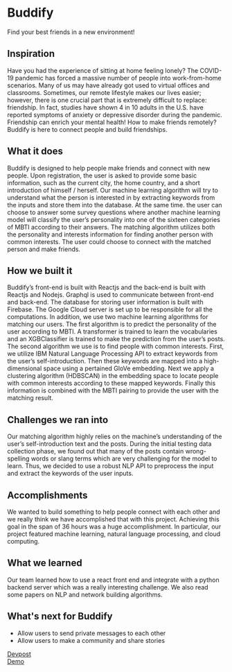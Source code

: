 # Buddify
Find your best friends in a new environment!

## Inspiration
Have you had the experience of sitting at home feeling lonely?
The COVID-19 pandemic has forced a massive number of people into work-from-home scenarios. Many of us may have already got used to virtual offices and classrooms. Sometimes, our remote lifestyle makes our lives easier; however, there is one crucial part that is extremely difficult to replace: friendship.
In fact, studies have shown 4 in 10 adults in the U.S. have reported symptoms of anxiety or depressive disorder during the pandemic. Friendship can enrich your mental health! How to make friends remotely? Buddify is here to connect people and build friendships.

## What it does
Buddify is designed to help people make friends and connect with new people. Upon registration, the user is asked to provide some basic information, such as the current city, the home country, and a short introduction of himself / herself. Our machine learning algorithm will try to understand what the person is interested in by extracting keywords from the inputs and store them into the database. At the same time. the user can choose to answer some survey questions where another machine learning model will classify the user’s personality into one of the sixteen categories of MBTI according to their answers. The matching algorithm utilizes both the personality and interests information for finding another person with common interests. The user could choose to connect with the matched person and make friends.


## How we built it
Buddify’s front-end is built with Reactjs and the back-end is built with Reactjs and Nodejs. Graphql is used to communicate between front-end and back-end. The database for storing user information is built with Firebase. The Google Cloud server is set up to be responsible for all the computations.
In addition, we use two machine learning algorithms for matching our users. The first algorithm is to predict the personality of the user according to MBTI. A transformer is trained to learn the vocabularies and an XGBClassifier is trained to make the prediction from the user’s posts. The second algorithm we use is to find people with common interests. First, we utilize IBM Natural Language Processing API to extract keywords from the user’s self-introduction. Then these keywords are mapped into a high-dimensional space using a pertained GloVe embedding. Next we apply a clustering algorithm (HDBSCAN) in the embedding space to locate people with common interests according to these mapped keywords. Finally this information is combined with the MBTI pairing to provide the user with the matching result. 


## Challenges we ran into
Our matching algorithm highly relies on the machine’s understanding of the user’s self-introduction text and the posts. During the initial testing data collection phase, we found out that many of the posts contain wrong-spelling words or slang terms which are very challenging for the model to learn. Thus, we decided to use a robust NLP API to preprocess the input and extract the keywords of the user inputs. 


## Accomplishments 
We wanted to build something to help people connect with each other and we really think we have accomplished that with this project. Achieving this goal in the span of 36 hours was a huge accomplishment. In particular, our project featured machine learning, natural language processing, and cloud computing.


## What we learned
Our team learned how to use a react front end and integrate with a python backend server which was a really interesting challenge. We also read some papers on NLP and network building algorithms.


## What's next for Buddify
- Allow users to send private messages to each other
- Allow users to make a community and share stories

[Devpost](https://devpost.com/software/buddify)  
[Demo](http://Buddify.online)
